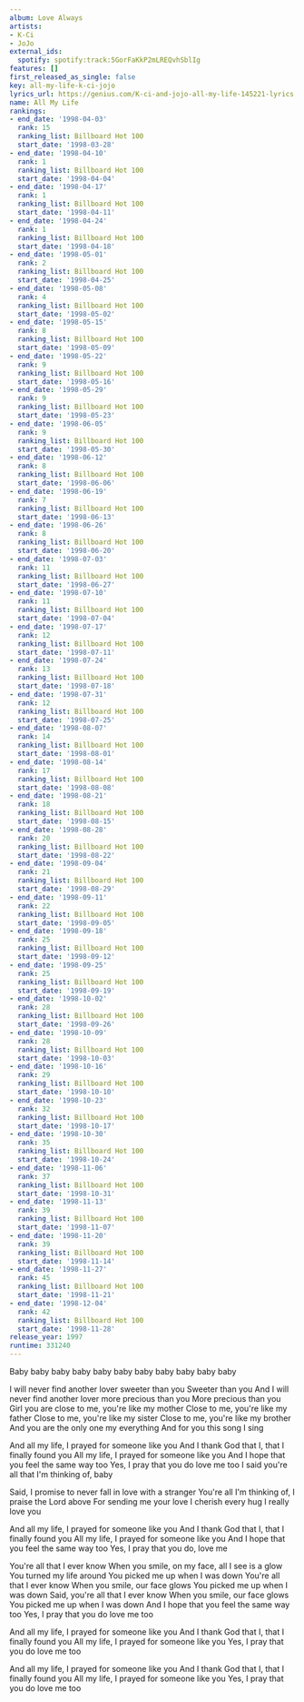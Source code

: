 ```yaml
---
album: Love Always
artists:
- K-Ci
- JoJo
external_ids:
  spotify: spotify:track:5GorFaKkP2mLREQvhSblIg
features: []
first_released_as_single: false
key: all-my-life-k-ci-jojo
lyrics_url: https://genius.com/K-ci-and-jojo-all-my-life-145221-lyrics
name: All My Life
rankings:
- end_date: '1998-04-03'
  rank: 15
  ranking_list: Billboard Hot 100
  start_date: '1998-03-28'
- end_date: '1998-04-10'
  rank: 1
  ranking_list: Billboard Hot 100
  start_date: '1998-04-04'
- end_date: '1998-04-17'
  rank: 1
  ranking_list: Billboard Hot 100
  start_date: '1998-04-11'
- end_date: '1998-04-24'
  rank: 1
  ranking_list: Billboard Hot 100
  start_date: '1998-04-18'
- end_date: '1998-05-01'
  rank: 2
  ranking_list: Billboard Hot 100
  start_date: '1998-04-25'
- end_date: '1998-05-08'
  rank: 4
  ranking_list: Billboard Hot 100
  start_date: '1998-05-02'
- end_date: '1998-05-15'
  rank: 8
  ranking_list: Billboard Hot 100
  start_date: '1998-05-09'
- end_date: '1998-05-22'
  rank: 9
  ranking_list: Billboard Hot 100
  start_date: '1998-05-16'
- end_date: '1998-05-29'
  rank: 9
  ranking_list: Billboard Hot 100
  start_date: '1998-05-23'
- end_date: '1998-06-05'
  rank: 9
  ranking_list: Billboard Hot 100
  start_date: '1998-05-30'
- end_date: '1998-06-12'
  rank: 8
  ranking_list: Billboard Hot 100
  start_date: '1998-06-06'
- end_date: '1998-06-19'
  rank: 7
  ranking_list: Billboard Hot 100
  start_date: '1998-06-13'
- end_date: '1998-06-26'
  rank: 8
  ranking_list: Billboard Hot 100
  start_date: '1998-06-20'
- end_date: '1998-07-03'
  rank: 11
  ranking_list: Billboard Hot 100
  start_date: '1998-06-27'
- end_date: '1998-07-10'
  rank: 11
  ranking_list: Billboard Hot 100
  start_date: '1998-07-04'
- end_date: '1998-07-17'
  rank: 12
  ranking_list: Billboard Hot 100
  start_date: '1998-07-11'
- end_date: '1998-07-24'
  rank: 13
  ranking_list: Billboard Hot 100
  start_date: '1998-07-18'
- end_date: '1998-07-31'
  rank: 12
  ranking_list: Billboard Hot 100
  start_date: '1998-07-25'
- end_date: '1998-08-07'
  rank: 14
  ranking_list: Billboard Hot 100
  start_date: '1998-08-01'
- end_date: '1998-08-14'
  rank: 17
  ranking_list: Billboard Hot 100
  start_date: '1998-08-08'
- end_date: '1998-08-21'
  rank: 18
  ranking_list: Billboard Hot 100
  start_date: '1998-08-15'
- end_date: '1998-08-28'
  rank: 20
  ranking_list: Billboard Hot 100
  start_date: '1998-08-22'
- end_date: '1998-09-04'
  rank: 21
  ranking_list: Billboard Hot 100
  start_date: '1998-08-29'
- end_date: '1998-09-11'
  rank: 22
  ranking_list: Billboard Hot 100
  start_date: '1998-09-05'
- end_date: '1998-09-18'
  rank: 25
  ranking_list: Billboard Hot 100
  start_date: '1998-09-12'
- end_date: '1998-09-25'
  rank: 25
  ranking_list: Billboard Hot 100
  start_date: '1998-09-19'
- end_date: '1998-10-02'
  rank: 28
  ranking_list: Billboard Hot 100
  start_date: '1998-09-26'
- end_date: '1998-10-09'
  rank: 28
  ranking_list: Billboard Hot 100
  start_date: '1998-10-03'
- end_date: '1998-10-16'
  rank: 29
  ranking_list: Billboard Hot 100
  start_date: '1998-10-10'
- end_date: '1998-10-23'
  rank: 32
  ranking_list: Billboard Hot 100
  start_date: '1998-10-17'
- end_date: '1998-10-30'
  rank: 35
  ranking_list: Billboard Hot 100
  start_date: '1998-10-24'
- end_date: '1998-11-06'
  rank: 37
  ranking_list: Billboard Hot 100
  start_date: '1998-10-31'
- end_date: '1998-11-13'
  rank: 39
  ranking_list: Billboard Hot 100
  start_date: '1998-11-07'
- end_date: '1998-11-20'
  rank: 39
  ranking_list: Billboard Hot 100
  start_date: '1998-11-14'
- end_date: '1998-11-27'
  rank: 45
  ranking_list: Billboard Hot 100
  start_date: '1998-11-21'
- end_date: '1998-12-04'
  rank: 42
  ranking_list: Billboard Hot 100
  start_date: '1998-11-28'
release_year: 1997
runtime: 331240
---
```

Baby baby baby baby baby baby baby baby baby baby baby


I will never find another lover sweeter than you
Sweeter than you
And I will never find another lover more precious than you
More precious than you
Girl you are close to me, you're like my mother
Close to me, you're like my father
Close to me, you're like my sister
Close to me, you're like my brother
And you are the only one my everything
And for you this song I sing


And all my life, I prayed for someone like you
And I thank God that I, that I finally found you
All my life, I prayed for someone like you
And I hope that you feel the same way too
Yes, I pray that you do love me too
I said you're all that I'm thinking of, baby


Said, I promise to never fall in love with a stranger
You're all I'm thinking of, I praise the Lord above
For sending me your love
I cherish every hug
I really love you


And all my life, I prayed for someone like you
And I thank God that I, that I finally found you
All my life, I prayed for someone like you
And I hope that you feel the same way too
Yes, I pray that you do, love me


You're all that I ever know
When you smile, on my face, all I see is a glow
You turned my life around
You picked me up when I was down
You're all that I ever know
When you smile, our face glows
You picked me up when I was down
Said, you're all that I ever know
When you smile, our face glows
You picked me up when I was down
And I hope that you feel the same way too
Yes, I pray that you do love me too


And all my life, I prayed for someone like you
And I thank God that I, that I finally found you
All my life, I prayed for someone like you
Yes, I pray that you do love me too

And all my life, I prayed for someone like you
And I thank God that I, that I finally found you
All my life, I prayed for someone like you
Yes, I pray that you do love me too
